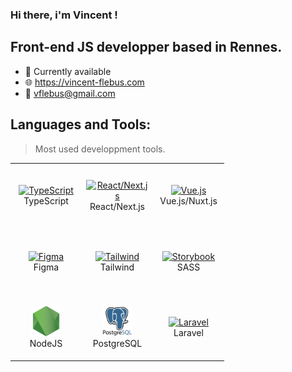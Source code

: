 ### Hi there, i'm Vincent !

## Front-end JS developper based in Rennes.
- 🔭 Currently available
- 🌐 https://vincent-flebus.com
- 📧 vflebus@gmail.com


## Languages and Tools:

> Most used developpment tools.

<table>
  <tr>
    <td align="center" width="100" height="100">
      <a href="#">
        <img src="https://upload.wikimedia.org/wikipedia/commons/thumb/4/4c/Typescript_logo_2020.svg/1200px-Typescript_logo_2020.svg.png" width="48" height="48" alt="TypeScript" />
      </a>
      <br/>TypeScript
    </td>
    <td align="center" width="100" height="100">
      <a href="#">
        <img src="https://brandlogos.net/wp-content/uploads/2020/09/react-logo.png" width="48" height="48" alt="React/Next.js" />
      </a>
      <br/>React/Next.js
    </td>
    <td align="center" width="100" height="100">
      <a href="#">
        <img src="https://brandlogos.net/wp-content/uploads/2022/01/vue.js-logo-brandlogo.net_-768x768.png" width="48" height="48" alt="Vue.js" />
      </a>
      <br/>Vue.js/Nuxt.js
    </td>
  </tr>
  <tr>
    <td align="center" width="100" height="100">
      <a href="#">
        <img src="https://brandlogos.net/wp-content/uploads/2022/05/figma-logo_brandlogos.net_6n1pb-768x768.png" width="48" height="48" alt="Figma" />
      </a>
      <br/>Figma
    </td>
    <td align="center" width="100" height="100">
      <a href="#">
        <img src="https://upload.wikimedia.org/wikipedia/commons/thumb/d/d5/Tailwind_CSS_Logo.svg/768px-Tailwind_CSS_Logo.svg.png?20230715030042" width="48" height="48" alt="Tailwind" />
      </a>
      <br/>Tailwind
    </td>
    <td align="center" width="100" height="100">
      <a href="#">
        <img src="https://avatars.githubusercontent.com/u/22632046?s=280&v=4" width="48" height="48" alt="Storybook" />
      </a>
      <br/>SASS
    </td>
  </tr>
  <tr>
    <td align="center" width="100" height="100">
      <a href="#">
      <img src="https://raw.githubusercontent.com/github/explore/80688e429a7d4ef2fca1e82350fe8e3517d3494d/topics/nodejs/nodejs.png" width="48" height="48" alt="Node JS" />
      </a>
      <br/>NodeJS
    </td>
    <td align="center" width="100" height="100">
      <a href="#">
        <img src="https://raw.githubusercontent.com/devicons/devicon/master/icons/postgresql/postgresql-original-wordmark.svg" width="48" height="48" alt="Postgresql" />
      </a>
      <br/>PostgreSQL
    </td>
    <td align="center" width="100" height="100">
      <a href="#">
        <img src="https://brandlogos.net/wp-content/uploads/2022/01/laravel-logo-brandlogo.net_-768x768.png" width="48" height="48" alt="Laravel" />
      </a>
      <br/>Laravel
    </td>
  </tr>
</table>
